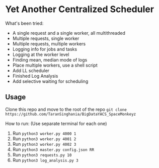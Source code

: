 # Yet Another Centralized Scheduler

What's been tried:
* A single request and a single worker, all multithreaded
* Multiple requests, single worker
* Multiple requests, multiple workers
* Logging info for jobs and tasks
* Logging at the worker level
* Finding mean, median mode of logs
* Place multiple workers, use a shell script
* Add LL scheduler
* Finished Log Analysis
* Add selective waiting for scheduling

## Usage
Clone this repo and move to the root of the repo
`git clone https://github.com/TaranSinghania/BigDataYACS_SpaceMonkeyz`

How to run: (Use separate terminal for each one)
1. Run `python3 worker.py 4000 1`
2. Run `python3 worker.py 4001 2`
3. Run `python3 worker.py 4002 3`
4. Run `python3 master.py config.json RR`
5. Run `python3 requests.py 10`
6. Run `python3 log_analysis.py 3`